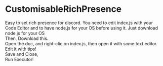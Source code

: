 # CustomisableRichPresence
Easy to set rich presence for discord. You need to edit index.js with your Code Editor and to have node.js for your OS before using it.
Just download node.js for your OS <br/>
Then, Download this. <br/>
Open the doc, and right-clic on index.js, then open it with some text editor. <br/>
Edit it with tips! <br/>
Save and Close, <br/>
Run Executor!
